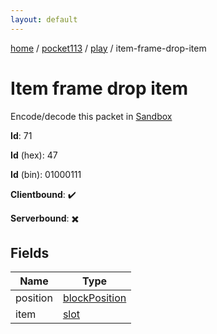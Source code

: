 ```yaml
---
layout: default
---
```


[home](/)  /  [pocket113](/protocol/pocket113)  /  [play](/protocol/pocket113/play)  /  item-frame-drop-item

# Item frame drop item

Encode/decode this packet in [Sandbox](../../../sandbox/pocket113#play.item_frame_drop_item)

**Id**: 71

**Id** (hex): 47

**Id** (bin): 01000111

**Clientbound**: ✔️

**Serverbound**: ✖️

## Fields

Name | Type
---|---
position | [blockPosition](/protocol/pocket113/types/block-position)
item | [slot](/protocol/pocket113/types/slot)
